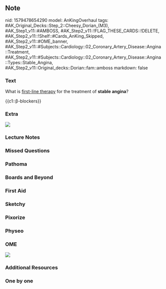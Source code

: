 ## Note
nid: 1579478654290
model: AnKingOverhaul
tags: #AK_Original_Decks::Step_2::Cheesy_Dorian_(M3), #AK_Step1_v11::#AMBOSS, #AK_Step2_v11::!FLAG_THESE_CARDS::!DELETE, #AK_Step2_v11::!Shelf::#Cards_AnKing_Skipped, #AK_Step2_v11::#OME_banner, #AK_Step2_v11::#Subjects::Cardiology::02_Coronary_Artery_Disease::Angina::Treatment, #AK_Step2_v11::#Subjects::Cardiology::02_Coronary_Artery_Disease::Angina::Types::Stable_Angina, #AK_Step2_v11::Original_decks::Dorian::fam::amboss
markdown: false

### Text
What is <u>first-line therapy</u> for the treatment of <b>stable
angina</b>?
<div>
  {{c1::β-blockers}}
</div>

### Extra
<img src="paste-6d704317564b8f4e899f2eaa66f607450c2d17fb.jpg">

### Lecture Notes


### Missed Questions


### Pathoma


### Boards and Beyond


### First Aid


### Sketchy


### Pixorize


### Physeo


### OME
<div class="ome-widget">
  <a href="https://onlinemeded.org?ref=anki"><img src=
  "_OME_AnkiFlashcards_General_4.png"></a>
</div>

### Additional Resources


### One by one

